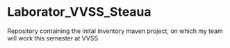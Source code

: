 # Laborator_VVSS_Steaua
Repository containing the inital Inventory maven project, on which my team will work this semester at VVSS
